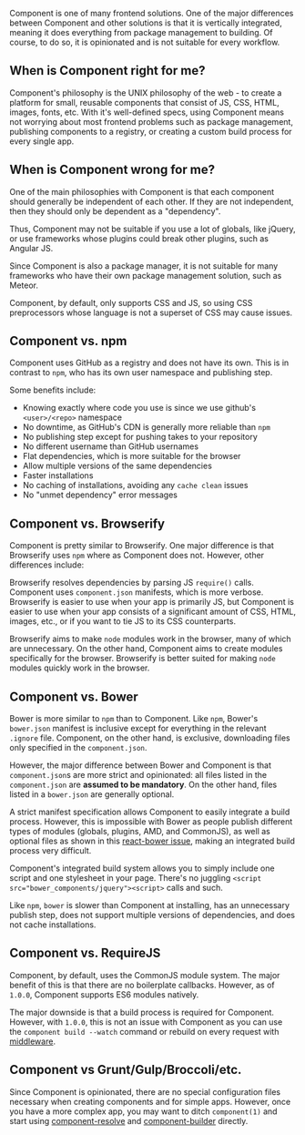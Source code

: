 
Component is one of many frontend solutions. One of the major differences between Component and other solutions is that it is vertically integrated, meaning it does everything from package management to building. Of course, to do so, it is opinionated and is not suitable for every workflow.

## When is Component right for me?

Component's philosophy is the UNIX philosophy of the web - to create a platform for small, reusable components that consist of JS, CSS, HTML, images, fonts, etc. With it's well-defined specs, using Component means not worrying about most frontend problems such as package management, publishing components to a registry, or creating a custom build process for every single app.

## When is Component wrong for me?

One of the main philosophies with Component is that each component should generally be independent of each other. If they are not independent, then they should only be dependent as a "dependency".

Thus, Component may not be suitable if you use a lot of globals, like jQuery, or use frameworks whose plugins could break other plugins, such as Angular JS.

Since Component is also a package manager, it is not suitable for many frameworks who have their own package management solution, such as Meteor.

Component, by default, only supports CSS and JS, so using CSS preprocessors whose language is not a superset of CSS may cause issues.

## Component vs. npm

Component uses GitHub as a registry and does not have its own. This is in contrast to `npm`, who has its own user namespace and publishing step.

Some benefits include:

- Knowing exactly where code you use is since we use github's `<user>/<repo>` namespace
- No downtime, as GitHub's CDN is generally more reliable than `npm`
- No publishing step except for pushing takes to your repository
- No different username than GitHub usernames
- Flat dependencies, which is more suitable for the browser
- Allow multiple versions of the same dependencies
- Faster installations
- No caching of installations, avoiding any `cache clean` issues
- No "unmet dependency" error messages

## Component vs. Browserify

Component is pretty similar to Browserify. One major difference is that Browserify uses `npm` where as Component does not. However, other differences include:

Browserify resolves dependencies by parsing JS `require()` calls. Component uses `component.json` manifests, which is more verbose. Browserify is easier to use when your app is primarily JS, but Component is easier to use when your app consists of a significant amount of CSS, HTML, images, etc., or if you want to tie JS to its CSS counterparts.

Browserify aims to make `node` modules work in the browser, many of which are unnecessary. On the other hand, Component aims to create modules specifically for the browser. Browserify is better suited for making `node` modules quickly work in the browser.

## Component vs. Bower

Bower is more similar to `npm` than to Component. Like `npm`, Bower's `bower.json` manifest is inclusive except for everything in the relevant `.ignore` file. Component, on the other hand, is exclusive, downloading files only specified in the `component.json`.

However, the major difference between Bower and Component is that `component.json`s are more strict and opinionated: all files listed in the `component.json` are __assumed to be mandatory__. On the other hand, files listed in a `bower.json` are generally optional.

A strict manifest specification allows Component to easily integrate a build process. However, this is impossible with Bower as people publish different types of modules (globals, plugins, AMD, and CommonJS), as well as optional files as shown in this [react-bower issue](https://github.com/reactjs/react-bower/issues/1), making an integrated build process very difficult.

Component's integrated build system allows you to simply include one script and one stylesheet in your page. There's no juggling `<script src="bower_components/jquery"><script>` calls and such.

Like `npm`, `bower` is slower than Component at installing, has an unnecessary publish step, does not support multiple versions of dependencies, and does not cache installations.

## Component vs. RequireJS

Component, by default, uses the CommonJS module system. The major benefit of this is that there are no boilerplate callbacks. However, as of `1.0.0`, Component supports ES6 modules natively.

The major downside is that a build process is required for Component. However, with `1.0.0`, this is not an issue with Component as you can use the `component build --watch` command or rebuild on every request with [middleware](https://github.com/component/middleware.js).

## Component vs Grunt/Gulp/Broccoli/etc.

Since Component is opinionated, there are no special configuration files necessary when creating components and for simple apps. However, once you have a more complex app, you may want to ditch `component(1)` and start using [component-resolve](https://github.com/component/resolver.js) and [component-builder](https://github.com/component/builder2.js) directly.

